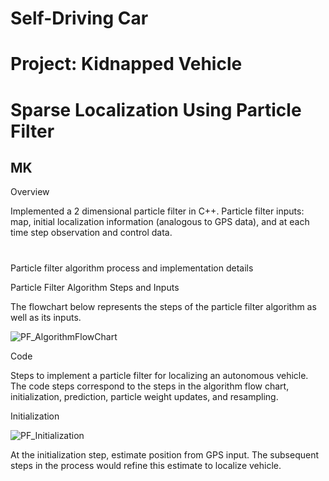 # **Self-Driving Car**
# **Project: Kidnapped Vehicle**
# **Sparse Localization Using Particle Filter**

## MK

Overview

Implemented a 2 dimensional particle filter in C++. Particle filter inputs: map, initial localization information (analogous to GPS data), and at each time step observation and control data.

#

[//]: # (Image References)

[image1]: ./Writeup_IV/PF_AlgorithmFlowChart.png "PF_AlgorithmFlowChart"
[image2]: ./Writeup_IV/PF_Initialization.png "PF_Initialization"
[image3]: ./Writeup_IV/.png ""

#
Particle filter algorithm process and implementation details

Particle Filter Algorithm Steps and Inputs

The flowchart below represents the steps of the particle filter algorithm as well as its inputs.

![][image1]

Code

Steps to implement a particle filter for localizing an autonomous vehicle. The code steps correspond to the steps in the algorithm flow chart, initialization, prediction, particle weight updates, and resampling.

Initialization

![][image2]

At the initialization step, estimate position from GPS input. The subsequent steps in the process would refine this estimate to localize vehicle.
